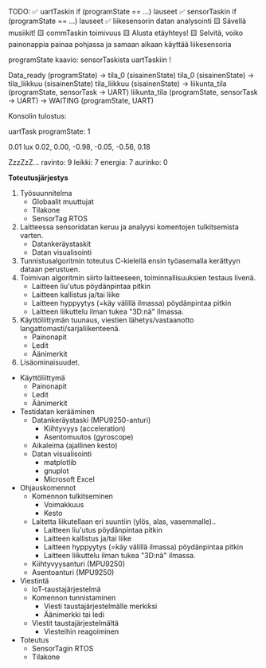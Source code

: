 TODO:
✅ uartTaskin if (programState == ...) lauseet
✅ sensorTaskin if (programState == ...) lauseet
✅ liikesensorin datan analysointi
🟨 Sävellä musiikit!
🟨 commTaskin toimivuus
🟨 Alusta etäyhteys!
🟨 Selvitä, voiko painonappia painaa pohjassa ja samaan aikaan käyttää liikesensoria


programState kaavio: sensorTaskista uartTaskiin !

Data_ready (programState) -> tila_0 (sisainenState)
tila_0 (sisainenState) -> tila_liikkuu (sisainenState)
tila_liikkuu (sisainenState) -> liikunta_tila (programState, sensorTask -> UART)
liikunta_tila (programState, sensorTask -> UART) -> WAITING (programState, UART)



Konsolin tulostus:

uartTask
programState: 1

0.01 lux
0.02, 0.00, -0.98, -0.05, -0.56, 0.18

ZzzZzZ...
ravinto: 9
leikki: 7
energia: 7
aurinko: 0



**Toteutusjärjestys**

1. Työsuunnitelma
    - Globaalit muuttujat
    - Tilakone
    - SensorTag RTOS
2. Laitteessa sensoridatan keruu ja analyysi komentojen tulkitsemista varten.
    - Datankeräystaskit
    - Datan visualisointi
3. Tunnistusalgoritmin toteutus C-kielellä ensin työasemalla kerättyyn dataan perustuen.
4. Toimivan algoritmin siirto laitteeseen, toiminnallisuuksien testaus livenä.
    - Laitteen liu'utus pöydänpintaa pitkin
    - Laitteen kallistus ja/tai liike
    - Laitteen hyppyytys (=käy välillä ilmassa) pöydänpintaa pitkin
    - Laitteen liikuttelu ilman tukea "3D:nä" ilmassa.
5. Käyttöliittymän tuunaus, viestien lähetys/vastaanotto langattomasti/sarjaliikenteenä.
    - Painonapit
    - Ledit
    - Äänimerkit
6. Lisäominaisuudet.


* Käyttöliittymä
    - Painonapit
    - Ledit
    - Äänimerkit
* Testidatan kerääminen
    - Datankeräystaski (MPU9250-anturi)
        - Kiihtyvyys (acceleration)
        - Asentomuutos (gyroscope)
    - Aikaleima (ajallinen kesto)
    - Datan visualisointi
        - matplotlib
        - gnuplot
        - Microsoft Excel
* Ohjauskomennot
    - Komennon tulkitseminen
        - Voimakkuus
        - Kesto
    - Laitetta liikutellaan eri suuntiin (ylös, alas, vasemmalle)..
        - Laitteen liu'utus pöydänpintaa pitkin
        - Laitteen kallistus ja/tai liike
        - Laitteen hyppyytys (=käy välillä ilmassa) pöydänpintaa pitkin
        - Laitteen liikuttelu ilman tukea "3D:nä" ilmassa.
    - Kiihtyvyysanturi (MPU9250)
    - Asentoanturi (MPU9250)
* Viestintä
    - IoT-taustajärjestelmä
    - Komennon tunnistaminen
        - Viesti taustajärjestelmälle merkiksi
        - Äänimerkki tai ledi
    - Viestit taustajärjestelmältä
        - Viesteihin reagoiminen
* Toteutus
    - SensorTagin RTOS
    - Tilakone